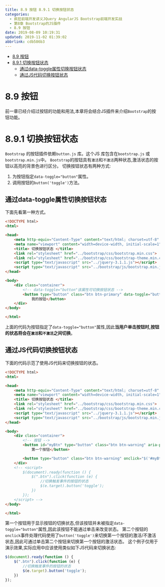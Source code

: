 ```yaml
---
title: 8.9 按钮 8.9.1 切换按钮状态
categories: 
  - 疯狂前端开发讲义JQuery AngularJS Bootstrap前端开发实战
  - 第8章 Bootstrap的JS插件
  - 8.9 按钮
date: 2019-08-09 10:19:31
updated: 2019-11-02 01:39:02
abbrlink: cdb586b3
---
```

- [8.9 按钮](/ReadingNotes/cdb586b3/#8-9-按钮)
- [8.9.1 切换按钮状态](/ReadingNotes/cdb586b3/#8-9-1-切换按钮状态)
    - [通过data-toggle属性切换按钮状态](/ReadingNotes/cdb586b3/#通过data-toggle属性切换按钮状态)
    - [通过JS代码切换按钮状态](/ReadingNotes/cdb586b3/#通过JS代码切换按钮状态)

<!--more-->
<script src="https://cdn.bootcss.com/jquery/3.4.0/jquery.slim.min.js"></script>
<script>$(document).ready(function () {$(".post-body > ul:nth-child(1)").hide();});</script>

<!--end-->
<!--SSTStart-->
# 8.9 按钮 #
前一章已经介绍过按钮的功能和用法,本章将会结合JS插件来介绍`Bootstrap`的按钮功能。
# 8.9.1 切换按钮状态 #
`Bootstrap` 的按钮插件依赖`button.js` 库。这个JS 库包含在`bootstrap.js` 或`bootstrap.min.js`中。
`Bootstrap`的按钮具有`激活`和`不激活`两种状态,激活状态的按钮以高亮的背景色进行区分。
切换按钮状态有两种方式:
1. 为按钮指定`data-toggle="button"`属性。
2. 调用按钮的`button('toggle')`方法。

## 通过data-toggle属性切换按钮状态 ##
下面先看第一种方式。
```html
<!DOCTYPE html>
<html>

<head>
	<meta http-equiv="Content-Type" content="text/html; charset=utf-8" />
	<meta name="viewport" content="width=device-width, initial-scale=1">
	<title> 切换按钮状态 </title>
	<link rel="stylesheet" href="../bootstrap/css/bootstrap.min.css">
	<link rel="stylesheet" href="../bootstrap/css/bootstrap-theme.min.css">
	<script type="text/javascript" src="../jquery-3.1.1.js"></script>
	<script type="text/javascript" src="../bootstrap/js/bootstrap.min.js"></script>
</head>

<body>
	<div class="container">
		<!-- data-toggle="button"该属性可切换按钮状态 -->
		<button type="button" class="btn btn-primary" data-toggle="button" aria-pressed="false">
			我的按钮</button>
	</div>
</body>

</html>
```
上面的代码为按钮指定了`data-toggle="button"`属性,因此**当用户单击按钮时,按钮的状态将会在`激活`和`不激活`之间切换**。

## 通过JS代码切换按钮状态 ##
下面的代码示范了使用JS代码来切换按钮的状态。
```html
<!DOCTYPE html>
<html>

<head>
	<meta http-equiv="Content-Type" content="text/html; charset=utf-8" />
	<meta name="viewport" content="width=device-width, initial-scale=1">
	<title> 切换按钮状态 </title>
	<link rel="stylesheet" href="../bootstrap/css/bootstrap.min.css">
	<link rel="stylesheet" href="../bootstrap/css/bootstrap-theme.min.css">
	<script type="text/javascript" src="../jquery-3.1.1.js"></script>
	<script type="text/javascript" src="../bootstrap/js/bootstrap.min.js"></script>
</head>

<body>
	<div class="container">
		<!-- 按钮 -->
		<button id="myBtn" type="button" class="btn btn-warning" aria-pressed="false">
			第一个按钮</button>

		<button type="button" class="btn btn-warning" onclick="$('#myBtn').button('toggle');">切换第一个按钮的状态</button>
	</div>
	<!-- <script>
		$(document).ready(function () {
			$(".btn").click(function (e) {
				//切换触发事件的按钮的状态
				$(e.target).button('toggle');
			})
		});
	</script> -->
</body>

</html>
```
第一个按钮用于显示按钮的切换状态,但该按钮并未被指定`data-toggle="button"`属性,因此该按钮不能通过单击来改变状态。
第二个按钮的`onclick`事件处理代码使用了`button('toggle')`来切换第一个按钮的激活/不激活状态,因此可通过单击第二个按钮来切换第一个按钮的激活状态。
这个例子仅用于演示效果,实际应用中应该使用类似如下JS代码来切换状态:
```javascript
$(document).ready(function () {
	$(".btn").click(function (e) {
		//切换触发事件的按钮的状态
		$(e.target).button('toggle');
	})
});
```

<!--SSTStop-->

